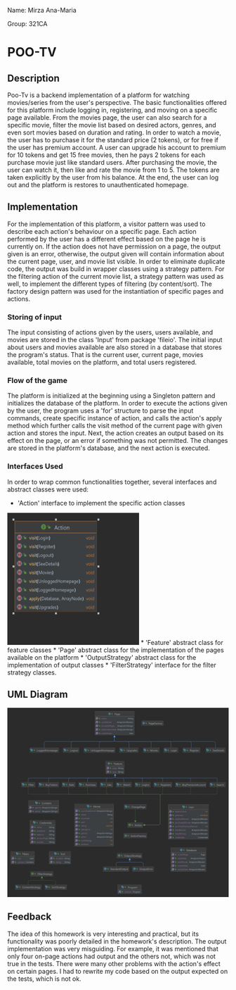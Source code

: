 Name: Mirza Ana-Maria

Group: 321CA

# POO-TV

Description
-
Poo-Tv is a backend implementation of a platform for watching movies/series
from the user's perspective.
The basic functionalities offered for this platform include
logging in, registering, and moving on a specific page available.
From the movies page, the user can also search for a specific movie, filter the
movie list based on desired actors, genres, and even sort movies
based on duration and rating. In order to watch a movie, the user has to purchase
it for the standard price (2 tokens), or for free if the
user has premium account. A user can upgrade his account to
premium for 10 tokens and get 15 free movies, then he pays 2 tokens
for each purchase movie just like standard users. After purchasing
the movie, the user can watch it, then like and rate the
movie from 1 to 5. The tokens are taken explicitly by the
user from his balance. At the end, the user can log out and
the platform is restores to unauthenticated homepage.

Implementation
-
For the implementation of this platform, a visitor pattern was used
to describe each action's behaviour on a specific page. Each action
performed by the user has a different effect based on the page he
is currently on. If the action does not have permission on a page,
the output given is an error, otherwise, the output given will contain
information about the current page, user, and movie list visible.
In order to eliminate duplicate code, the output was build in wrapper
classes using a strategy pattern.
For the filtering action of the current movie list, a strategy pattern
was used as well, to implement the different types of filtering (by content/sort).
The factory design pattern was used for the instantiation of specific
pages and actions.


### Storing of input
The input consisting of actions given by the users, users available,
and movies are stored in the class 'Input' from package 'fileio'.
The initial input about users and movies available are also 
stored in a database that stores the program's status. That is
the current user, current page, movies available, total movies on
the platform, and total users registered.

### Flow of the game
The platform is initialized at the beginning using a Singleton pattern
and initializes the database of the platform. In order to execute the
actions given by the user, the program uses a 'for' structure to
parse the input commands, create specific instance of action, and
calls the action's apply method which further calls the visit
method of the current page with given action and stores the input.
Next, the action creates an output based on its effect on the page,
or an error if something was not permitted. The changes are stored
in the platform's database, and the next action is executed.

### Interfaces Used
In order to wrap common functionalities together, several interfaces
and abstract classes were used:

* 'Action' interface to implement the specific action classes
<img src="Action.png" height="300" width="300">
* 'Feature' abstract class for feature classes
* 'Page' abstract class for the implementation of the pages available
on the platform
* 'OutputStrategy' abstract class for the implementation
of output classes
* 'FilterStrategy' interface for the filter strategy classes.

UML Diagram
-
![Program Diagram](program.png)

Feedback
-
The idea of this homework is very interesting and practical,
but its functionality was poorly detailed in the
homework's description. The output implementation was very misguiding.
For example, it was mentioned that only four on-page
actions had output and the others not, which was not
true in the tests. There were many other problems with
the action's effect on certain pages. I had to rewrite my
code based on the output expected on the tests, which
is not ok.
